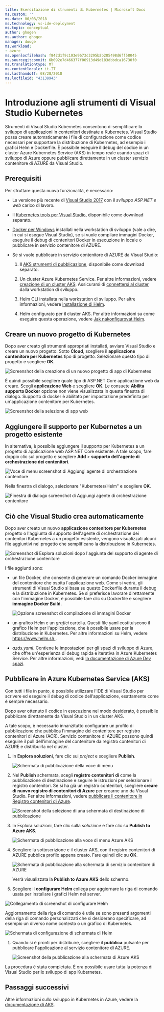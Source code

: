 ```yaml
---
title: Esercitazione di strumenti di Kubernetes | Microsoft Docs
ms.custom: ''
ms.date: 06/08/2018
ms.technology: vs-ide-deployment
ms.topic: conceptual
author: ghogen
ms.author: ghogen
manager: douge
ms.workload:
- azure
ms.openlocfilehash: f842d1f9c103e9673d3295b2b285498d6ff58045
ms.sourcegitcommit: 6b092e7d466377f06913d49d183dbbdca16730f0
ms.translationtype: MT
ms.contentlocale: it-IT
ms.lasthandoff: 08/28/2018
ms.locfileid: "43138943"
---
```

# <a name="get-started-with-visual-studio-kubernetes-tools"></a>Introduzione agli strumenti di Visual Studio Kubernetes

Strumenti di Visual Studio Kubernetes consentono di semplificare lo sviluppo di applicazioni in contenitori destinate a Kubernetes. Visual Studio possa creare automaticamente i file di configurazione come codice necessari per supportare la distribuzione di Kubernetes, ad esempio i grafici Helm e Dockerfile. È possibile eseguire il debug del codice in un cluster Azure Kubernetes Service (AKS) in tempo reale usando spazi di sviluppo di Azure oppure pubblicare direttamente in un cluster servizio contenitore di AZURE da Visual Studio.

## <a name="prerequisites"></a>Prerequisiti

Per sfruttare questa nuova funzionalità, è necessario:

- La versione più recente di [Visual Studio 2017](https://visualstudio.microsoft.com/download) con il *sviluppo ASP.NET e web* carico di lavoro.

- Il [Kubernetes tools per Visual Studio](https://aka.ms/get-vsk8stools), disponibile come download separato.

- [Docker per Windows](https://store.docker.com/editions/community/docker-ce-desktop-windows) installati nella workstation di sviluppo (vale a dire, in cui si esegue Visual Studio), se si vuole compilare immagini Docker, eseguire il debug di contenitori Docker in esecuzione in locale o pubblicare in servizio contenitore di AZURE.

- Se si vuole pubblicare in servizio contenitore di AZURE da Visual Studio:

    1.  Il [AKS strumenti di pubblicazione](https://aka.ms/get-vsk8spublish), disponibile come download separato.

    1.  Un cluster Azure Kubernetes Service. Per altre informazioni, vedere [creazione di un cluster AKS](/azure/aks/kubernetes-walkthrough-portal#create-aks-cluster). Assicurarsi di [connettersi al cluster](/azure/aks/kubernetes-walkthrough#connect-to-the-cluster) dalla workstation di sviluppo.

    1.  Helm CLI installata nella workstation di sviluppo. Per altre informazioni, vedere [installazione di Helm](https://github.com/kubernetes/helm/blob/master/docs/install.md).

    1.  Helm configurato per il cluster AKS. Per altre informazioni su come eseguire questa operazione, vedere [Jak nakonfigurovat Helm](/azure/aks/kubernetes-helm#configure-helm).

## <a name="create-a-new-kubernetes-project"></a>Creare un nuovo progetto di Kubernetes

Dopo aver creato gli strumenti appropriati installati, avviare Visual Studio e creare un nuovo progetto. Sotto **Cloud**, scegliere il **applicazione contenitore per Kubernetes** tipo di progetto. Selezionare questo tipo di progetto e scegliere **OK**.

![Screenshot della creazione di un nuovo progetto di app di Kubernetes](media/k8s-tools-new-k8s-app.png)

È quindi possibile scegliere quale tipo di ASP.NET Core applicazione web da creare. Scegli **applicazione Web** e scegliere **OK**. Le consuete **Abilita supporto Docker** opzione non viene visualizzata in questa finestra di dialogo.  Supporto di docker è abilitato per impostazione predefinita per un'applicazione contenitore per Kubernetes.

![Screenshot della selezione di app web](media/k8s-tools-web-app-selection-screen.png)

## <a name="add-kubernetes-support-to-an-existing-project"></a>Aggiungere il supporto per Kubernetes a un progetto esistente

In alternativa, è possibile aggiungere il supporto per Kubernetes a un progetto di applicazione web ASP.NET Core esistente. A tale scopo, fare doppio clic sul progetto e scegliere **Add** > **supporto dell'agente di orchestrazione dei contenitori**.

![Voce di menu screenshot di Aggiungi agente di orchestrazione contenitore](media/k8s-tools-add-container-orchestrator.png)

Nella finestra di dialogo, selezionare "Kubernetes/Helm" e scegliere **OK**.

![Finestra di dialogo screenshot di Aggiungi agente di orchestrazione contenitore](media/k8s-tools-add-container-orchestrator-dialog-box.PNG)

## <a name="what-visual-studio-creates-for-you"></a>Ciò che Visual Studio crea automaticamente

Dopo aver creato un nuovo **applicazione contenitore per Kubernetes** progetto o l'aggiunta di supporto dell'agente di orchestrazione dei contenitori Kubernetes a un progetto esistente, vengono visualizzati alcuni file aggiuntivi nel progetto che semplificano la distribuzione in Kubernetes.

![Screenshot di Esplora soluzioni dopo l'aggiunta del supporto di agente di orchestrazione contenitore](media/k8s-tools-solution-explorer.png)

I file aggiunti sono:

- un file Docker, che consente di generare un comando Docker immagine del contenitore che ospita l'applicazione web. Come si vedrà, gli strumenti di Visual Studio si basa su questo Dockerfile durante il debug e la distribuzione in Kubernetes. Se si preferisce lavorare direttamente con l'immagine Docker, è possibile fare clic su Dockerfile e scegliere **immagine Docker Build**.

   ![Opzione screenshot di compilazione di immagini Docker](media/k8s-tools-build-docker-image.png)

- un grafico Helm e un *grafici* cartella. Questi file yaml costituiscono il grafico Helm per l'applicazione, che è possibile usare per la distribuzione in Kubernetes. Per altre informazioni su Helm, vedere [ https://www.helm.sh ](https://www.helm.sh).

- *azds.yaml*. Contiene le impostazioni per gli spazi di sviluppo di Azure, che offre un'esperienza di debug rapida e iterativa in Azure Kubernetes Service. Per altre informazioni, vedi [la documentazione di Azure Dev spazi](https://docs.microsoft.com/azure/dev-spaces/azure-dev-spaces).

## <a name="publish-to-azure-kubernetes-service-aks"></a>Pubblicare in Azure Kubernetes Service (AKS)

Con tutti i file in punto, è possibile utilizzare l'IDE di Visual Studio per scrivere ed eseguire il debug di codice dell'applicazione, esattamente come è sempre necessario.

Dopo aver ottenuto il codice in esecuzione nel modo desiderato, è possibile pubblicare direttamente da Visual Studio in un cluster AKS.

A tale scopo, è necessario innanzitutto configurare un profilo di pubblicazione che pubblica l'immagine del contenitore per registro contenitori di Azure (ACR). Servizio contenitore di AZURE possono quindi eseguire il pull dell'immagine del contenitore da registro contenitori di AZURE e distribuirla nel cluster.

1. In **Esplora soluzioni**, fare clic sui *project* e scegliere **Publish**.

   ![Schermata di pubblicazione della voce di menu](media/k8s-tools-publish-project.png)

1. Nel **Publish** schermata, scegli **registro contenitori di** come la pubblicazione di destinazione e seguire le istruzioni per selezionare il registro contenitori. Se si ha già un registro contenitori, scegliere **creare di nuovo registro di contenitori di Azure** per crearne uno da Visual Studio. Per altre informazioni, vedere [pubblicare il contenitore in Registro contenitori di Azure](#publish-your-container-to-azure-container-registry).

   ![Screenshot della selezione di una schermata di destinazione di pubblicazione](media/k8s-tools-publish-to-acr.png)

1. In Esplora soluzioni, fare clic sulla *soluzione* e fare clic su **Publish to Azure AKS**.

   ![Schermata di pubblicazione alla voce di menu Azure AKS](media/k8s-tools-publish-solution.png)

1. Scegliere la sottoscrizione e il cluster AKS, con il registro contenitori di AZURE pubblica profilo appena creato. Fare quindi clic su **OK**.

   ![Schermata di pubblicazione alla schermata di servizio contenitore di AZURE](media/k8s-tools-publish-to-aks.png)

   Verrà visualizzata la **Publish to Azure AKS** dello schermo.

1.  Scegliere il **configurare Helm** collega per aggiornare la riga di comando usata per installare i grafici Helm nel server.

   ![Collegamento di screenshot di configurare Helm](media/k8s-tools-configure-helm.png)

   Aggiornamento della riga di comando è utile se sono presenti argomenti della riga di comando personalizzati che si desiderano specificare, ad esempio un diverso nome contesto o un grafico di Kubernetes.

   ![Schermata di configurazione di schermata di Helm](media/k8s-tools-helm-configure-screen.png)

1. Quando si è pronti per distribuire, scegliere il **pubblica** pulsante per pubblicare l'applicazione al servizio contenitore di AZURE.

   ![Screenshot della pubblicazione alla schermata di Azure AKS](media/k8s-tools-publish-screen.png)

La procedura è stata completata. È ora possibile usare tutta la potenza di Visual Studio per lo sviluppo di app Kubernetes.

## <a name="next-steps"></a>Passaggi successivi

Altre informazioni sullo sviluppo in Kubernetes in Azure, vedere la [documentazione di AKS](/azure/aks).
